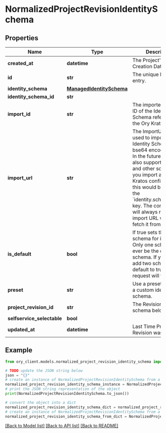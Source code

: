 # NormalizedProjectRevisionIdentitySchema


## Properties

Name | Type | Description | Notes
------------ | ------------- | ------------- | -------------
**created_at** | **datetime** | The Project&#39;s Revision Creation Date | [optional] [readonly] 
**id** | **str** | The unique ID of this entry. | [optional] 
**identity_schema** | [**ManagedIdentitySchema**](ManagedIdentitySchema.md) |  | [optional] 
**identity_schema_id** | **str** |  | [optional] 
**import_id** | **str** | The imported (named) ID of the Identity Schema referenced in the Ory Kratos config. | [optional] 
**import_url** | **str** | The ImportURL can be used to import an Identity Schema from a bse64 encoded string. In the future, this key also support HTTPS and other sources!  If you import an Ory Kratos configuration, this would be akin to the &#x60;identity.schemas.#.url&#x60; key.  The configuration will always return the import URL when you fetch it from the API. | [optional] 
**is_default** | **bool** | If true sets the default schema for identities  Only one schema can ever be the default schema. If you try to add two schemas with default to true, the request will fail. | [optional] 
**preset** | **str** | Use a preset instead of a custom identity schema. | [optional] 
**project_revision_id** | **str** | The Revision&#39;s ID this schema belongs to | [optional] 
**selfservice_selectable** | **bool** |  | [optional] 
**updated_at** | **datetime** | Last Time Project&#39;s Revision was Updated | [optional] [readonly] 

## Example

```python
from ory_client.models.normalized_project_revision_identity_schema import NormalizedProjectRevisionIdentitySchema

# TODO update the JSON string below
json = "{}"
# create an instance of NormalizedProjectRevisionIdentitySchema from a JSON string
normalized_project_revision_identity_schema_instance = NormalizedProjectRevisionIdentitySchema.from_json(json)
# print the JSON string representation of the object
print(NormalizedProjectRevisionIdentitySchema.to_json())

# convert the object into a dict
normalized_project_revision_identity_schema_dict = normalized_project_revision_identity_schema_instance.to_dict()
# create an instance of NormalizedProjectRevisionIdentitySchema from a dict
normalized_project_revision_identity_schema_from_dict = NormalizedProjectRevisionIdentitySchema.from_dict(normalized_project_revision_identity_schema_dict)
```
[[Back to Model list]](../README.md#documentation-for-models) [[Back to API list]](../README.md#documentation-for-api-endpoints) [[Back to README]](../README.md)


